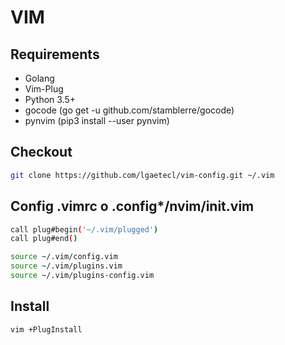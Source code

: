# VIM

## Requirements
- Golang
- Vim-Plug
- Python 3.5+
- gocode (go get -u github.com/stamblerre/gocode) 
- pynvim (pip3 install --user pynvim)

## Checkout

```sh
git clone https://github.com/lgaetecl/vim-config.git ~/.vim
```

## Config .vimrc o .config*/nvim/init.vim  

```sh
call plug#begin('~/.vim/plugged')
call plug#end()

source ~/.vim/config.vim
source ~/.vim/plugins.vim
source ~/.vim/plugins-config.vim
```
## Install

```sh
vim +PlugInstall
```
